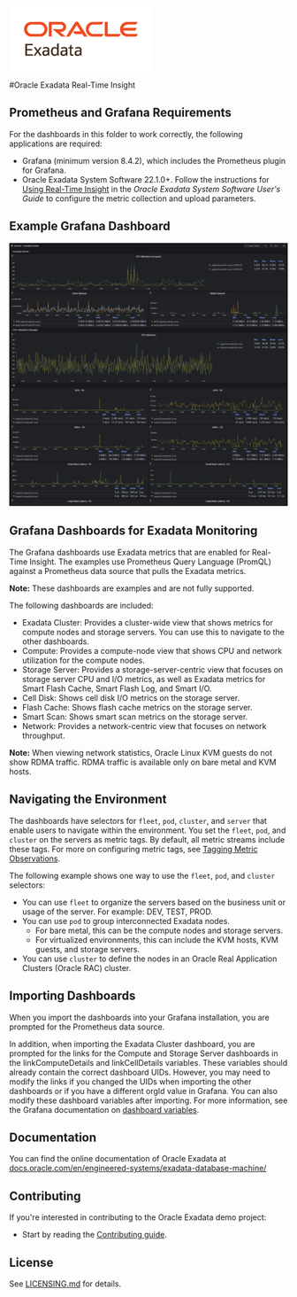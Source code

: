 ![Oracle Exadata](../../docs/Oracle_Exadata_cmyk.png)

#Oracle Exadata Real-Time Insight

## Prometheus and Grafana Requirements

For the dashboards in this folder to work correctly, the following applications are required:

- Grafana (minimum version 8.4.2), which includes the Prometheus plugin for Grafana.
- Oracle Exadata System Software 22.1.0+. Follow the instructions for [Using Real-Time Insight](https://www.oracle.com/pls/topic/lookup?ctx=en/engineered-systems/exadata-database-machine&id=SAGUG-GUID-8448C324-784E-44F5-9D44-9CB5C697E436) in the *Oracle Exadata System Software User's Guide* to configure the metric collection and upload parameters.

## Example Grafana Dashboard

![Exadata Real-Time Insight Dashboard](../../docs/grafana_dashboard.png)

## Grafana Dashboards for Exadata Monitoring

The Grafana dashboards use Exadata metrics that are enabled for Real-Time Insight. The examples use Prometheus Query Language (PromQL) against a Prometheus data source that pulls the Exadata metrics.

**Note:** These dashboards are examples and are not fully supported.

The following dashboards are included:

- Exadata Cluster: Provides a cluster-wide view that shows metrics for compute nodes and storage servers. You can use this to navigate to the other dashboards.
- Compute: Provides a compute-node view that shows CPU and network utilization for the compute nodes.
- Storage Server: Provides a storage-server-centric view that focuses on storage server CPU and I/O metrics, as well as Exadata metrics for Smart Flash Cache, Smart Flash Log, and Smart I/O.
- Cell Disk: Shows cell disk I/O metrics on the storage server.
- Flash Cache: Shows flash cache metrics on the storage server.
- Smart Scan: Shows smart scan metrics on the storage server.
- Network: Provides a network-centric view that focuses on network throughput.

**Note:** When viewing network statistics, Oracle Linux KVM guests do not show RDMA traffic. RDMA traffic is available only on bare metal and KVM hosts.

## Navigating the Environment

The dashboards have selectors for `fleet`, `pod`, `cluster`, and `server` that enable users to navigate within the environment. You set the `fleet`, `pod`, and `cluster` on the servers as metric tags. By default, all metric streams include these tags. For more on configuring metric tags, see [Tagging Metric Observations](https://www.oracle.com/pls/topic/lookup?ctx=en/engineered-systems/exadata-database-machine&id=SAGUG-GUID-737B58F4-3FE3-4F42-8CB5-294D6CEECFCA).

The following example shows one way to use the `fleet`, `pod`, and `cluster` selectors:

- You can use `fleet` to organize the servers based on the business unit or usage of the server. For example: DEV, TEST, PROD.
- You can use `pod` to group interconnected Exadata nodes.
  - For bare metal, this can be the compute nodes and storage servers.
  - For virtualized environments, this can include the KVM hosts, KVM guests, and storage servers.
- You can use `cluster` to define the nodes in an Oracle Real Application Clusters (Oracle RAC) cluster.

## Importing Dashboards

When you import the dashboards into your Grafana installation, you are prompted for the Prometheus data source.

In addition, when importing the Exadata Cluster dashboard, you are prompted for the links for the Compute and Storage Server dashboards in the linkComputeDetails and linkCellDetails variables. These variables should already contain the correct dashboard UIDs. However, you may need to modify the links if you changed the UIDs when importing the other dashboards or if you have a different orgId value in Grafana. You can also modify these dashboard variables after importing. For more information, see the Grafana documentation on [dashboard variables](https://grafana.com/docs/grafana/latest/variables/).



## Documentation

You can find the online documentation of Oracle Exadata at [docs.oracle.com/en/engineered-systems/exadata-database-machine/](https://docs.oracle.com/en/engineered-systems/exadata-database-machine)


## Contributing

If you're interested in contributing to the Oracle Exadata demo project:

- Start by reading the [Contributing guide](https://github.com/oracle-samples/oracle-db-examples/blob/main/CONTRIBUTING.md).

## License

See [LICENSING.md](https://github.com/oracle-samples/oracle-db-examples/blob/main/LICENSE.md) for details.
